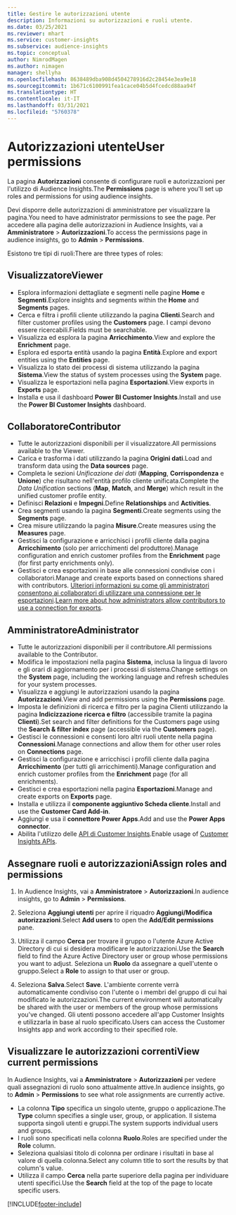 ```yaml
---
title: Gestire le autorizzazioni utente
description: Informazioni su autorizzazioni e ruoli utente.
ms.date: 03/25/2021
ms.reviewer: mhart
ms.service: customer-insights
ms.subservice: audience-insights
ms.topic: conceptual
author: NimrodMagen
ms.author: nimagen
manager: shellyha
ms.openlocfilehash: 8638489dba908d4504278916d2c28454e3ea9e18
ms.sourcegitcommit: 1b671c6100991fea1cace04b5d4fcedcd88aa94f
ms.translationtype: HT
ms.contentlocale: it-IT
ms.lasthandoff: 03/31/2021
ms.locfileid: "5760378"
---
```

# <a name="user-permissions"></a><span data-ttu-id="59e4b-103">Autorizzazioni utente</span><span class="sxs-lookup"><span data-stu-id="59e4b-103">User permissions</span></span>

<span data-ttu-id="59e4b-104">La pagina **Autorizzazioni** consente di configurare ruoli e autorizzazioni per l'utilizzo di Audience Insights.</span><span class="sxs-lookup"><span data-stu-id="59e4b-104">The **Permissions** page is where you'll set up roles and permissions for using audience insights.</span></span>

<span data-ttu-id="59e4b-105">Devi disporre delle autorizzazioni di amministratore per visualizzare la pagina.</span><span class="sxs-lookup"><span data-stu-id="59e4b-105">You need to have administrator permissions to see the page.</span></span> <span data-ttu-id="59e4b-106">Per accedere alla pagina delle autorizzazioni in Audience Insights, vai a **Amministratore** > **Autorizzazioni**.</span><span class="sxs-lookup"><span data-stu-id="59e4b-106">To access the permissions page in audience insights, go to **Admin** > **Permissions**.</span></span>

<span data-ttu-id="59e4b-107">Esistono tre tipi di ruoli:</span><span class="sxs-lookup"><span data-stu-id="59e4b-107">There are three types of roles:</span></span>

## <a name="viewer"></a><span data-ttu-id="59e4b-108">Visualizzatore</span><span class="sxs-lookup"><span data-stu-id="59e4b-108">Viewer</span></span>

- <span data-ttu-id="59e4b-109">Esplora informazioni dettagliate e segmenti nelle pagine **Home** e **Segmenti**.</span><span class="sxs-lookup"><span data-stu-id="59e4b-109">Explore insights and segments within the **Home** and **Segments** pages.</span></span>
- <span data-ttu-id="59e4b-110">Cerca e filtra i profili cliente utilizzando la pagina **Clienti**.</span><span class="sxs-lookup"><span data-stu-id="59e4b-110">Search and filter customer profiles using the **Customers** page.</span></span> <span data-ttu-id="59e4b-111">I campi devono essere ricercabili.</span><span class="sxs-lookup"><span data-stu-id="59e4b-111">Fields must be searchable.</span></span>
- <span data-ttu-id="59e4b-112">Visualizza ed esplora la pagina **Arricchimento**.</span><span class="sxs-lookup"><span data-stu-id="59e4b-112">View and explore the **Enrichment** page.</span></span>
- <span data-ttu-id="59e4b-113">Esplora ed esporta entità usando la pagina **Entità**.</span><span class="sxs-lookup"><span data-stu-id="59e4b-113">Explore and export entities using the **Entities** page.</span></span>
- <span data-ttu-id="59e4b-114">Visualizza lo stato dei processi di sistema utilizzando la pagina **Sistema**.</span><span class="sxs-lookup"><span data-stu-id="59e4b-114">View the status of system processes  using the **System** page.</span></span>
- <span data-ttu-id="59e4b-115">Visualizza le esportazioni nella pagina **Esportazioni**.</span><span class="sxs-lookup"><span data-stu-id="59e4b-115">View exports in **Exports** page.</span></span>
- <span data-ttu-id="59e4b-116">Installa e usa il dashboard **Power BI Customer Insights**.</span><span class="sxs-lookup"><span data-stu-id="59e4b-116">Install and use the **Power BI Customer Insights** dashboard.</span></span>

## <a name="contributor"></a><span data-ttu-id="59e4b-117">Collaboratore</span><span class="sxs-lookup"><span data-stu-id="59e4b-117">Contributor</span></span>

- <span data-ttu-id="59e4b-118">Tutte le autorizzazioni disponibili per il visualizzatore.</span><span class="sxs-lookup"><span data-stu-id="59e4b-118">All permissions available to the Viewer.</span></span>
- <span data-ttu-id="59e4b-119">Carica e trasforma i dati utilizzando la pagina **Origini dati**.</span><span class="sxs-lookup"><span data-stu-id="59e4b-119">Load and transform data using the **Data sources** page.</span></span>
- <span data-ttu-id="59e4b-120">Completa le sezioni *Unificazione dei dati* (**Mapping**, **Corrispondenza** e **Unione**) che risultano nell'entità profilo cliente unificata.</span><span class="sxs-lookup"><span data-stu-id="59e4b-120">Complete the *Data Unification* sections (**Map**, **Match**, and **Merge**) which result in the unified customer profile entity.</span></span>
- <span data-ttu-id="59e4b-121">Definisci **Relazioni** e **Impegni**.</span><span class="sxs-lookup"><span data-stu-id="59e4b-121">Define **Relationships** and **Activities**.</span></span>
- <span data-ttu-id="59e4b-122">Crea segmenti usando la pagina **Segmenti**.</span><span class="sxs-lookup"><span data-stu-id="59e4b-122">Create segments using the **Segments** page.</span></span>
- <span data-ttu-id="59e4b-123">Crea misure utilizzando la pagina **Misure**.</span><span class="sxs-lookup"><span data-stu-id="59e4b-123">Create measures using the **Measures** page.</span></span>
- <span data-ttu-id="59e4b-124">Gestisci la configurazione e arricchisci i profili cliente dalla pagina **Arricchimento** (solo per arricchimenti del produttore).</span><span class="sxs-lookup"><span data-stu-id="59e4b-124">Manage configuration and enrich customer profiles from the **Enrichment** page (for first party enrichments only).</span></span>
- <span data-ttu-id="59e4b-125">Gestisci e crea esportazioni in base alle connessioni condivise con i collaboratori.</span><span class="sxs-lookup"><span data-stu-id="59e4b-125">Manage and create exports based on connections shared with contributors.</span></span> <span data-ttu-id="59e4b-126">[Ulteriori informazioni su come gli amministratori consentono ai collaboratori di utilizzare una connessione per le esportazioni](connections.md#allow-contributors-to-use-a-connection-for-exports).</span><span class="sxs-lookup"><span data-stu-id="59e4b-126">[Learn more about how administrators allow contributors to use a connection for exports](connections.md#allow-contributors-to-use-a-connection-for-exports).</span></span>

## <a name="administrator"></a><span data-ttu-id="59e4b-127">Amministratore</span><span class="sxs-lookup"><span data-stu-id="59e4b-127">Administrator</span></span>

- <span data-ttu-id="59e4b-128">Tutte le autorizzazioni disponibili per il contributore.</span><span class="sxs-lookup"><span data-stu-id="59e4b-128">All permissions available to the Contributor.</span></span>
- <span data-ttu-id="59e4b-129">Modifica le impostazioni nella pagina **Sistema**, inclusa la lingua di lavoro e gli orari di aggiornamento per i processi di sistema.</span><span class="sxs-lookup"><span data-stu-id="59e4b-129">Change settings on the **System** page, including the working language and refresh schedules for your system processes.</span></span>
- <span data-ttu-id="59e4b-130">Visualizza e aggiungi le autorizzazioni usando la pagina **Autorizzazioni**.</span><span class="sxs-lookup"><span data-stu-id="59e4b-130">View and add permissions using the **Permissions** page.</span></span>
- <span data-ttu-id="59e4b-131">Imposta le definizioni di ricerca e filtro per la pagina Clienti utilizzando la pagina **Indicizzazione ricerca e filtro** (accessibile tramite la pagina **Clienti**).</span><span class="sxs-lookup"><span data-stu-id="59e4b-131">Set search and filter definitions for the Customers page using the **Search & filter index** page (accessible via the **Customers** page).</span></span>
- <span data-ttu-id="59e4b-132">Gestisci le connessioni e consenti loro altri ruoli utente nella pagina **Connessioni**.</span><span class="sxs-lookup"><span data-stu-id="59e4b-132">Manage connections and allow them for other user roles on **Connections** page.</span></span>
- <span data-ttu-id="59e4b-133">Gestisci la configurazione e arricchisci i profili cliente dalla pagina **Arricchimento** (per tutti gli arricchimenti).</span><span class="sxs-lookup"><span data-stu-id="59e4b-133">Manage configuration and enrich customer profiles from the **Enrichment** page (for all enrichments).</span></span>
- <span data-ttu-id="59e4b-134">Gestisci e crea esportazioni nella pagina **Esportazioni**.</span><span class="sxs-lookup"><span data-stu-id="59e4b-134">Manage and create exports on **Exports** page.</span></span>
- <span data-ttu-id="59e4b-135">Installa e utilizza il **componente aggiuntivo Scheda cliente**.</span><span class="sxs-lookup"><span data-stu-id="59e4b-135">Install and use the **Customer Card Add-in**.</span></span>
- <span data-ttu-id="59e4b-136">Aggiungi e usa il **connettore Power Apps**.</span><span class="sxs-lookup"><span data-stu-id="59e4b-136">Add and use the **Power Apps connector**.</span></span>
- <span data-ttu-id="59e4b-137">Abilita l'utilizzo delle [API di Customer Insights](apis.md).</span><span class="sxs-lookup"><span data-stu-id="59e4b-137">Enable usage of [Customer Insights APIs](apis.md).</span></span>

## <a name="assign-roles-and-permissions"></a><span data-ttu-id="59e4b-138">Assegnare ruoli e autorizzazioni</span><span class="sxs-lookup"><span data-stu-id="59e4b-138">Assign roles and permissions</span></span>

1. <span data-ttu-id="59e4b-139">In Audience Insights, vai a **Amministratore** > **Autorizzazioni**.</span><span class="sxs-lookup"><span data-stu-id="59e4b-139">In audience insights, go to **Admin** > **Permissions**.</span></span>

1. <span data-ttu-id="59e4b-140">Seleziona **Aggiungi utenti** per aprire il riquadro **Aggiungi/Modifica autorizzazioni**.</span><span class="sxs-lookup"><span data-stu-id="59e4b-140">Select **Add users** to open the **Add/Edit permissions** pane.</span></span>

1. <span data-ttu-id="59e4b-141">Utilizza il campo **Cerca** per trovare il gruppo o l'utente Azure Active Directory di cui si desidera modificare le autorizzazioni.</span><span class="sxs-lookup"><span data-stu-id="59e4b-141">Use the **Search** field to find the Azure Active Directory user or group whose permissions you want to adjust.</span></span> <span data-ttu-id="59e4b-142">Seleziona un **Ruolo** da assegnare a quell'utente o gruppo.</span><span class="sxs-lookup"><span data-stu-id="59e4b-142">Select a **Role** to assign to that user or group.</span></span>

1. <span data-ttu-id="59e4b-143">Seleziona **Salva**.</span><span class="sxs-lookup"><span data-stu-id="59e4b-143">Select **Save**.</span></span> <span data-ttu-id="59e4b-144">L'ambiente corrente verrà automaticamente condiviso con l'utente o i membri del gruppo di cui hai modificato le autorizzazioni.</span><span class="sxs-lookup"><span data-stu-id="59e4b-144">The current environment will automatically be shared with the user or members of the group whose permissions you've changed.</span></span> <span data-ttu-id="59e4b-145">Gli utenti possono accedere all'app Customer Insights e utilizzarla in base al ruolo specificato.</span><span class="sxs-lookup"><span data-stu-id="59e4b-145">Users can access the Customer Insights app and work according to their specified role.</span></span>

## <a name="view-current-permissions"></a><span data-ttu-id="59e4b-146">Visualizzare le autorizzazioni correnti</span><span class="sxs-lookup"><span data-stu-id="59e4b-146">View current permissions</span></span>

<span data-ttu-id="59e4b-147">In Audience Insights, vai a **Amministratore** > **Autorizzazioni** per vedere quali assegnazioni di ruolo sono attualmente attive.</span><span class="sxs-lookup"><span data-stu-id="59e4b-147">In audience insights, go to **Admin** > **Permissions** to see what role assignments are currently active.</span></span>

- <span data-ttu-id="59e4b-148">La colonna **Tipo** specifica un singolo utente, gruppo o applicazione.</span><span class="sxs-lookup"><span data-stu-id="59e4b-148">The **Type** column specifies a single user, group, or application.</span></span> <span data-ttu-id="59e4b-149">Il sistema supporta singoli utenti e gruppi.</span><span class="sxs-lookup"><span data-stu-id="59e4b-149">The system supports individual users and groups.</span></span>
- <span data-ttu-id="59e4b-150">I ruoli sono specificati nella colonna **Ruolo**.</span><span class="sxs-lookup"><span data-stu-id="59e4b-150">Roles are specified under the **Role** column.</span></span>
- <span data-ttu-id="59e4b-151">Seleziona qualsiasi titolo di colonna per ordinare i risultati in base al valore di quella colonna.</span><span class="sxs-lookup"><span data-stu-id="59e4b-151">Select any column title to sort the results by that column's value.</span></span>
- <span data-ttu-id="59e4b-152">Utilizza il campo **Cerca** nella parte superiore della pagina per individuare utenti specifici.</span><span class="sxs-lookup"><span data-stu-id="59e4b-152">Use the **Search** field at the top of the page to locate specific users.</span></span>


[!INCLUDE[footer-include](../includes/footer-banner.md)]
